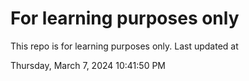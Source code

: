 # For learning purposes only
This repo is for learning purposes only.
Last updated at

Thursday, March 7, 2024 10:41:50 PM


